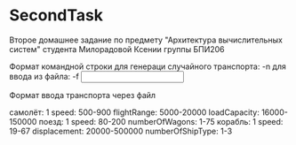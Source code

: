 # SecondTask
Второе домашнее задание по предмету "Архитектура вычислительных систем" студента Милорадовой Ксении группы БПИ206

Формат командной строки
для генераци случайного транспорта:
    -n <transport number><output file> <log file>
для ввода из файла:
    -f <input file> <output file> <log file>

Формат ввода транспорта через файл

самолёт:
	1 <speed> <distance> <flightRange> <loadCapacity>
	speed: 500-900
	flightRange: 5000-20000
	loadCapacity: 16000-150000
поезд:
	1 <speed> <distance> <numberOfWagons>
	speed: 80-200
	numberOfWagons: 1-75
корабль:
	1 <speed> <distance> <displacement> <numberOfShipType>
	speed: 19-67
	displacement: 20000-500000
	numberOfShipType: 1-3
